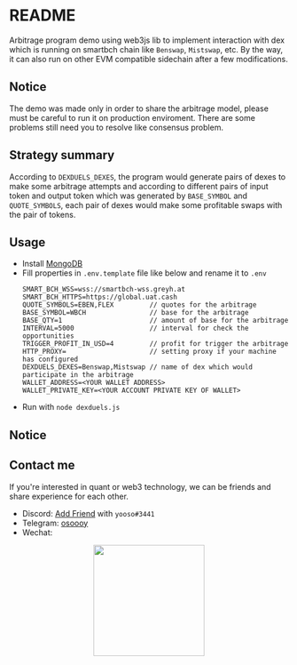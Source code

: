 # README

Arbitrage program demo using web3js lib to implement interaction with dex which is running on smartbch chain like `Benswap`, `Mistswap`, etc. By the way, it can also run on other EVM compatible sidechain after a few modifications.

## Notice

The demo was made only in order to share the arbitrage model, please must be careful to run it on production enviroment. There are some problems still need you to resolve like consensus problem.

## Strategy summary

According to `DEXDUELS_DEXES`, the program would generate pairs of dexes to make some arbitrage attempts and according to different pairs of input token and output token which was generated by `BASE_SYMBOL` and `QUOTE_SYMBOLS`, each pair of dexes would make some profitable swaps with the pair of tokens.

## Usage

- Install [MongoDB](https://docs.mongodb.com/manual/installation/)
- Fill properties in `.env.template` file like below and rename it to `.env`
  ```
  SMART_BCH_WSS=wss://smartbch-wss.greyh.at
  SMART_BCH_HTTPS=https://global.uat.cash
  QUOTE_SYMBOLS=EBEN,FLEX         // quotes for the arbitrage
  BASE_SYMBOL=WBCH                // base for the arbitrage
  BASE_QTY=1                      // amount of base for the arbitrage
  INTERVAL=5000                   // interval for check the opportunities
  TRIGGER_PROFIT_IN_USD=4         // profit for trigger the arbitrage
  HTTP_PROXY=                     // setting proxy if your machine has configured
  DEXDUELS_DEXES=Benswap,Mistswap // name of dex which would participate in the arbitrage
  WALLET_ADDRESS=<YOUR WALLET ADDRESS>
  WALLET_PRIVATE_KEY=<YOUR ACCOUNT PRIVATE KEY OF WALLET>
  ```
- Run with `node dexduels.js`

## Notice

## Contact me

If you're interested in quant or web3 technology, we can be friends and share experience for each other.

- Discord: [Add Friend](https://discord.com/channels/@me) with `yooso#3441`
- Telegram: [osoooy](https://t.me/osoooy)
- Wechat:
<p align="center">
<img with=200 height=200 src="https://wx3.sinaimg.cn/mw2000/008rYvhTgy1gznjbty7v3j30by0byjs0.jpg"/>
</p>
